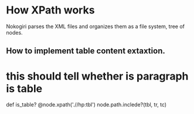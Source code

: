 # How XPath works

Nokogiri parses the XML files and organizes them as a file system, tree of nodes.


## How to implement table content extaxtion.

# this should tell whether is paragraph is table
def is_table?
  @node.xpath('.//hp:tbl')
  node.path.inclede?(tbl, tr, tc)